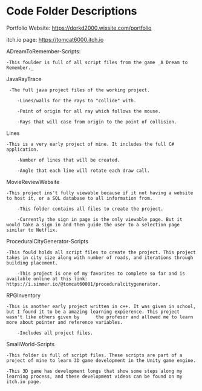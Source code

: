 # Code Folder Descriptions

Portfolio Website: https://dorkd2000.wixsite.com/portfolio

itch.io page: https://tomcat6000.itch.io


ADreamToRemember-Scripts:

    -This foulder is full of all script files from the game _A Dream to Remember._
  
JavaRayTrace

     -The full java project files of the working project.
  
        -Lines/walls for the rays to "collide" with.
    
        -Point of origin for all ray which follows the mouse.
    
        -Rays that will case from origin to the point of collision.
    
Lines

    -This is a very early project of mine. It includes the full C# application.
  
        -Number of lines that will be created.
    
        -Angle that each line will rotate each draw call.
    
MovieReviewWebsite

    -This project ins't fully viewable because if it not having a website to host it, or a SQL database to all information from.
  
        -This folder contains all files to create the project.
    
        -Currently the sign in page is the only viewable page. But it would take a sign in and then guide the user to a selection page similar to Netflix.

ProceduralCityGenerator-Scripts

    -This fould holds all script files to create the project. This project takes in city size along with number of roads, and iterations through building placement.
  
        -This project is one of my favorites to complete so far and is available online at this link: https://i.simmer.io/@tomcat60001/proceduralcitygenerator.

RPGInventory

    -This is another early project written in c++. It was given in school, but I found it to be a amazing learning expierence. This project wasn't like others given by      the profesor and allowed me to learn more about pointer and reference variables.
  
        -Includes all project files.
    
SmallWorld-Scripts

    -This folder is full of script files. These scripts are part of a project of mine to learn 3D game development in the Unity game engine.
  
    -This 3D game has development longs that show some steps along my learning process, and these development videos can be found on my itch.io page.
